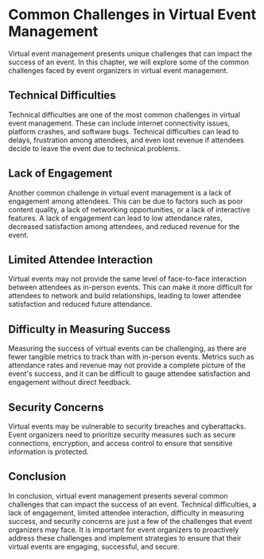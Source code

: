 Common Challenges in Virtual Event Management
================================================================================================

Virtual event management presents unique challenges that can impact the success of an event. In this chapter, we will explore some of the common challenges faced by event organizers in virtual event management.

Technical Difficulties
----------------------

Technical difficulties are one of the most common challenges in virtual event management. These can include internet connectivity issues, platform crashes, and software bugs. Technical difficulties can lead to delays, frustration among attendees, and even lost revenue if attendees decide to leave the event due to technical problems.

Lack of Engagement
------------------

Another common challenge in virtual event management is a lack of engagement among attendees. This can be due to factors such as poor content quality, a lack of networking opportunities, or a lack of interactive features. A lack of engagement can lead to low attendance rates, decreased satisfaction among attendees, and reduced revenue for the event.

Limited Attendee Interaction
----------------------------

Virtual events may not provide the same level of face-to-face interaction between attendees as in-person events. This can make it more difficult for attendees to network and build relationships, leading to lower attendee satisfaction and reduced future attendance.

Difficulty in Measuring Success
-------------------------------

Measuring the success of virtual events can be challenging, as there are fewer tangible metrics to track than with in-person events. Metrics such as attendance rates and revenue may not provide a complete picture of the event's success, and it can be difficult to gauge attendee satisfaction and engagement without direct feedback.

Security Concerns
-----------------

Virtual events may be vulnerable to security breaches and cyberattacks. Event organizers need to prioritize security measures such as secure connections, encryption, and access control to ensure that sensitive information is protected.

Conclusion
----------

In conclusion, virtual event management presents several common challenges that can impact the success of an event. Technical difficulties, a lack of engagement, limited attendee interaction, difficulty in measuring success, and security concerns are just a few of the challenges that event organizers may face. It is important for event organizers to proactively address these challenges and implement strategies to ensure that their virtual events are engaging, successful, and secure.
